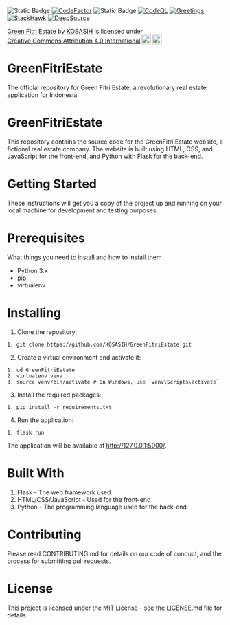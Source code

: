 ![Static Badge](https://img.shields.io/badge/Pi-Network-violet)
[![CodeFactor](https://www.codefactor.io/repository/github/kosasih/greenfitriestate/badge/main)](https://www.codefactor.io/repository/github/kosasih/greenfitriestate/overview/main)
![Static Badge](https://img.shields.io/badge/Green_Fitri_Estate-green)
[![CodeQL](https://github.com/KOSASIH/GreenFitriEstate/actions/workflows/codeql.yml/badge.svg)](https://github.com/KOSASIH/GreenFitriEstate/actions/workflows/codeql.yml)
[![Greetings](https://github.com/KOSASIH/GreenFitriEstate/actions/workflows/greetings.yml/badge.svg)](https://github.com/KOSASIH/GreenFitriEstate/actions/workflows/greetings.yml)
[![StackHawk](https://github.com/KOSASIH/GreenFitriEstate/actions/workflows/stackhawk.yml/badge.svg)](https://github.com/KOSASIH/GreenFitriEstate/actions/workflows/stackhawk.yml)
[![DeepSource](https://app.deepsource.com/gh/KOSASIH/GreenFitriEstate.svg/?label=active+issues&show_trend=true&token=KpljF1E0KztQBg9krwbfbCtR)](https://app.deepsource.com/gh/KOSASIH/GreenFitriEstate/)

<p xmlns:cc="http://creativecommons.org/ns#" xmlns:dct="http://purl.org/dc/terms/"><a property="dct:title" rel="cc:attributionURL" href="https://github.com/KOSASIH/GreenFitriEstate">Green Fitri Estate</a> by <a rel="cc:attributionURL dct:creator" property="cc:attributionName" href="https://www.linkedin.com/in/kosasih-81b46b5a">KOSASIH</a> is licensed under <a href="https://creativecommons.org/licenses/by/4.0/?ref=chooser-v1" target="_blank" rel="license noopener noreferrer" style="display:inline-block;">Creative Commons Attribution 4.0 International<img style="height:22px!important;margin-left:3px;vertical-align:text-bottom;" src="https://mirrors.creativecommons.org/presskit/icons/cc.svg?ref=chooser-v1" alt=""><img style="height:22px!important;margin-left:3px;vertical-align:text-bottom;" src="https://mirrors.creativecommons.org/presskit/icons/by.svg?ref=chooser-v1" alt=""></a></p>

# GreenFitriEstate

The official repository for Green Fitri Estate, a revolutionary real estate application for Indonesia.

# GreenFitriEstate

This repository contains the source code for the GreenFitri Estate website, a fictional real estate company. The website is built using HTML, CSS, and JavaScript for the front-end, and Python with Flask for the back-end.

# Getting Started

These instructions will get you a copy of the project up and running on your local machine for development and testing purposes.

# Prerequisites

What things you need to install and how to install them

- Python 3.x
- pip
- virtualenv

# Installing

1. Clone the repository:

```
1. git clone https://github.com/KOSASIH/GreenFitriEstate.git
```

2. Create a virtual environment and activate it:

```
1. cd GreenFitriEstate
2. virtualenv venv
3. source venv/bin/activate # On Windows, use `venv\Scripts\activate`
```

3. Install the required packages:

```
1. pip install -r requirements.txt
```

4. Run the application:

```
1. flask run
```

The application will be available at http://127.0.0.1:5000/.

# Built With

1. Flask - The web framework used
2. HTML/CSS/JavaScript - Used for the front-end
3. Python - The programming language used for the back-end

# Contributing

Please read CONTRIBUTING.md for details on our code of conduct, and the process for submitting pull requests.

# License

This project is licensed under the MIT License - see the LICENSE.md file for details.
